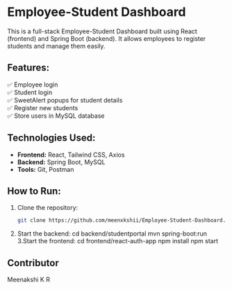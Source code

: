 # Employee-Student Dashboard

This is a full-stack Employee-Student Dashboard built using React (frontend) and Spring Boot (backend). It allows employees to register students and manage them easily.

## Features:
✅ Employee login  
✅ Student login  
✅ SweetAlert popups for student details  
✅ Register new students  
✅ Store users in MySQL database  

## Technologies Used:
- **Frontend:** React, Tailwind CSS, Axios  
- **Backend:** Spring Boot, MySQL  
- **Tools:** Git, Postman  

## How to Run:
1. Clone the repository:
   ```sh
   git clone https://github.com/meenxkshii/Employee-Student-Dashboard.git
2. Start the backend:
   cd backend/studentportal
   mvn spring-boot:run
3.Start the frontend:
   cd frontend/react-auth-app
   npm install
   npm start

## Contributor
Meenakshi K R

